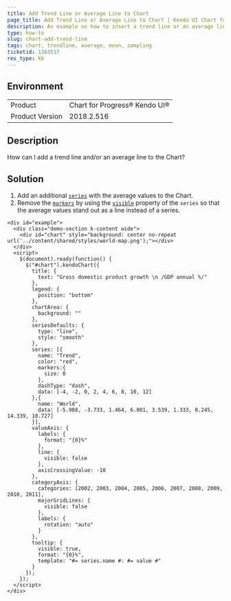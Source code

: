 ```yaml
---
title: Add Trend Line or Average Line to Chart
page_title: Add Trend Line or Average Line to Chart | Kendo UI Chart for jQuery
description: An example on how to insert a trend line or an average line in a Kendo UI Chart.
type: how-to
slug: chart-add-trend-line
tags: chart, trendline, average, mean, sampling
ticketid: 1163517
res_type: kb
---
```


## Environment

<table>
 <tr>
  <td>Product</td>
  <td>Chart for Progress® Kendo UI®</td>
 </tr>
 <tr>
	 <td>Product Version</td>
	 <td>2018.2.516</td>
 </tr>
</table>

## Description

How can I add a trend line and/or an average line to the Chart?

## Solution

1. Add an additional [`series`](https://docs.telerik.com/kendo-ui/api/javascript/dataviz/ui/chart/configuration/series) with the average values to the Chart.
2. Remove the [`markers`](https://docs.telerik.com/kendo-ui/api/javascript/dataviz/ui/chart/configuration/series.markers) by using the [`visible`](https://docs.telerik.com/kendo-ui/api/javascript/dataviz/ui/chart/configuration/series.markers.visible) property of the `series` so that the average values stand out as a line instead of a series.

```dojo
<div id="example">
  <div class="demo-section k-content wide">
    <div id="chart" style="background: center no-repeat url('../content/shared/styles/world-map.png');"></div>
  </div>
  <script>
    $(document).ready(function() {
      $("#chart").kendoChart({
        title: {
          text: "Gross domestic product growth \n /GDP annual %/"
        },
        legend: {
          position: "bottom"
        },
        chartArea: {
          background: ""
        },
        seriesDefaults: {
          type: "line",
          style: "smooth"
        },
        series: [{
          name: "Trend",
          color: "red",
          markers:{
            size: 0
          },
          dashType: "dash",
          data: [-4, -2, 0, 2, 4, 6, 8, 10, 12]
        },{
          name: "World",
          data: [-5.988, -3.733, 1.464, 6.001, 3.539, 1.333, 8.245, 14.339, 10.727]
        }],
        valueAxis: {
          labels: {
            format: "{0}%"
          },
          line: {
            visible: false
          },
          axisCrossingValue: -10
        },
        categoryAxis: {
          categories: [2002, 2003, 2004, 2005, 2006, 2007, 2008, 2009, 2010, 2011],
          majorGridLines: {
            visible: false
          },
          labels: {
            rotation: "auto"
          }
        },
        tooltip: {
          visible: true,
          format: "{0}%",
          template: "#= series.name #: #= value #"
        }
      });
    });
  </script>
</div>
```
